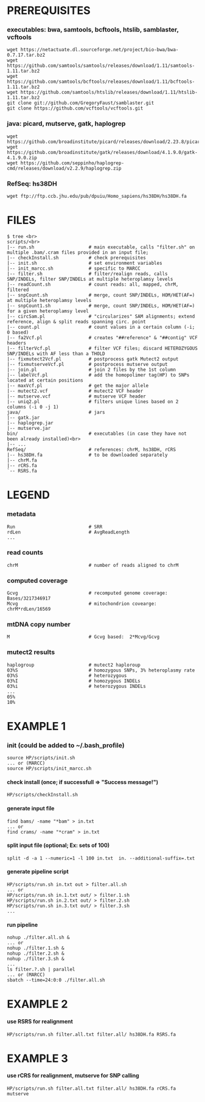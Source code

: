 # PREREQUISITES #

### executables: bwa, samtools, bcftools, htslib, samblaster, vcftools ###
    wget https://netactuate.dl.sourceforge.net/project/bio-bwa/bwa-0.7.17.tar.bz2
    wget https://github.com/samtools/samtools/releases/download/1.11/samtools-1.11.tar.bz2
    wget https://github.com/samtools/bcftools/releases/download/1.11/bcftools-1.11.tar.bz2
    wget https://github.com/samtools/htslib/releases/download/1.11/htslib-1.11.tar.bz2
    git clone git://github.com/GregoryFaust/samblaster.git
    git clone https://github.com/vcftools/vcftools.git

### java: picard, mutserve, gatk, haplogrep ###
    wget https://github.com/broadinstitute/picard/releases/download/2.23.8/picard.jar
    wget https://github.com/broadinstitute/gatk/releases/download/4.1.9.0/gatk-4.1.9.0.zip
    wget https://github.com/seppinho/haplogrep-cmd/releases/download/v2.2.9/haplogrep.zip

### RefSeq: hs38DH ###
    wget ftp://ftp.ccb.jhu.edu/pub/dpuiu/Homo_sapiens/hs38DH/hs38DH.fa

# FILES #

    $ tree <br>
    scripts/<br>
    |-- run.sh                    # main executable, calls "filter.sh" on multiple .bam/.cram files provided in an input file;
    |-- checkInstall.sh           # check prerequisites
    |-- init.sh                   # set environment variables
    |-- init_marcc.sh             # specific to MARCC
    |-- filter.sh                 # filter/realign reads, calls SNP/INDELs, filter SNP/INDELs at multiple heteroplamsy levels
    |-- readCount.sh              # count reads: all, mapped, chrM, filtered
    |-- snpCount.sh               # merge, count SNP/INDELs, HOM/HET(AF=) at multiple heteroplamsy levels
    |-- snpCount1.sh              # merge, count SNP/INDELs, HOM/HET(AF=) for a given heteroplamsy level
    |-- circSam.pl                # "circularizes" SAM alignments; extend reference, align & split reads spanning circ. point
    |-- count.pl                  # count values in a certain column (-i; 0 based)
    |-- fa2Vcf.pl                 # creates "##reference" & "##contig" VCF headers
    |-- filterVcf.pl              # filter VCF files; discard HETEROZYGOUS SNP/INDELs with AF less than a THOLD
    |-- fixmutect2Vcf.pl          # postprocess gatk Mutect2 output
    |-- fixmutserveVcf.pl         # postprocess mutserve output
    |-- join.pl                   # join 2 files by the 1st column
    |-- labelVcf.pl               # add the homopolimer tag(HP) to SNPs located at certain positions
    |-- maxVcf.pl                 # get the major allele
    |-- mutect2.vcf               # mutect2 VCF header
    |-- mutserve.vcf              # mutserve VCF header
    |-- uniq2.pl                  # filters unique lines based on 2 columns (-i 0 -j 1)
    java/                         # jars
    |-- gatk.jar
    |-- haplogrep.jar
    |-- mutserve.jar
    bin/                          # executables (in case they have not been already installed)<br>
    |-- ...
    RefSeq/                       # references: chrM, hs38DH, rCRS
    |-- hs38DH.fa                 # to be downloaded separately
    |-- chrM.fa
    |-- rCRS.fa
    `-- RSRS.fa

# LEGEND #

### metadata ###
    Run                           # SRR
    rdLen                         # AvgReadLength
    ...

### read counts ###
    chrM                          # number of reads aligned to chrM

### computed coverage ####
    Gcvg                          # recomputed genome coverage: Bases/3217346917
    Mcvg                          # mitochondrion covearge: chrM*rdLen/16569

### mtDNA copy number ###
    M                             # Gcvg based:  2*Mcvg/Gcvg

### mutect2 results ###
    haplogroup                    # mutect2 haploroup
    03%S                          # homozygous SNPs, 3% heteroplasmy rate
    03%S                          # heterozygous
    03%I                          # homozygous INDELs
    03%i                          # heterozygous INDELs
    ...
    05%
    10%

# EXAMPLE 1 #

### init (could be added to ~/.bash_profile) ###
    source HP/scripts/init.sh	
    ... or (MARCC)	
    source HP/scripts/init_marcc.sh  

#### check install (once; if successfull => "Success message!") ####
    HP/scripts/checkInstall.sh

#### generate input file  ####
    find bams/ -name "*bam" > in.txt
    ... or 
    find crams/ -name "*cram" > in.txt

#### split input file (optional; Ex: sets of 100) ####
    split -d -a 1 --numeric=1 -l 100 in.txt  in. --additional-suffix=.txt

#### generate pipeline script ####
    HP/scripts/run.sh in.txt out > filter.all.sh
    ... or 
    HP/scripts/run.sh in.1.txt out/ > filter.1.sh
    HP/scripts/run.sh in.2.txt out/ > filter.2.sh
    HP/scripts/run.sh in.3.txt out/ > filter.3.sh
    ...

#### run pipeline  ####
    nohup ./filter.all.sh &
    ... or
    nohup ./filter.1.sh &
    nohup ./filter.2.sh &
    nohup ./filter.3.sh &
    ...
    ls filter.?.sh | parallel
    ... or (MARCC)
    sbatch --time=24:0:0 ./filter.all.sh

# EXAMPLE 2 #

#### use RSRS for realignment ####
    HP/scripts/run.sh filter.all.txt filter.all/ hs38DH.fa RSRS.fa
   
# EXAMPLE 3 #
#### use rCRS for realignment, mutserve for SNP calling ####
    HP/scripts/run.sh filter.all.txt filter.all/ hs38DH.fa rCRS.fa mutserve
